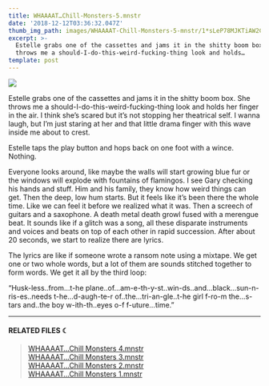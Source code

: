 ```yaml
---
title: WHAAAAT…Chill-Monsters-5.mnstr
date: '2018-12-12T03:36:32.047Z'
thumb_img_path: images/WHAAAAT-Chill-Monsters-5-mnstr/1*sLeP78MJKTiAW2CIYyZeKg.jpeg
excerpt: >-
  Estelle grabs one of the cassettes and jams it in the shitty boom box. She
  throws me a should-I-do-this-weird-fucking-thing look and holds…
template: post
---
```

![](/images/WHAAAAT-Chill-Monsters-5-mnstr/1*sLeP78MJKTiAW2CIYyZeKg.jpeg)

Estelle grabs one of the cassettes and jams it in the shitty boom box. She throws me a should-I-do-this-weird-fucking-thing look and holds her finger in the air. I think she’s scared but it’s not stopping her theatrical self. I wanna laugh, but I’m just staring at her and that little drama finger with this wave inside me about to crest.

Estelle taps the play button and hops back on one foot with a wince. Nothing.

Everyone looks around, like maybe the walls will start growing blue fur or the windows will explode with fountains of flamingos. I see Gary checking his hands and stuff. Him and his family, they know how weird things can get. Then the deep, low hum starts. But it feels like it’s been there the whole time. Like we can feel it before we realized what it was. Then a screech of guitars and a saxophone. A death metal death growl fused with a merengue beat. It sounds like if a glitch was a song, all these disparate instruments and voices and beats on top of each other in rapid succession. After about 20 seconds, we start to realize there are lyrics.

The lyrics are like if someone wrote a ransom note using a mixtape. We get one or two whole words, but a lot of them are sounds stitched together to form words. We get it all by the third loop:

“Husk-less..from…t-he plane..of…am-e-th-y-st..win-ds..and…black…sun-n-ris-es..needs t-he…d-augh-te-r of..the…tri-an-gle..t-he girl f-ro-m the…s-tars and..the boy w-ith-th..eyes o-f f-uture…time.”

* * *

#### RELATED FILES ☾

> [WHAAAAT…Chill Monsters 4.mnstr](https://medium.com/moon-computer/whaaaat-chill-monsters-4-mnstr-4b6ce56da980)  
> [WHAAAAT…Chill Monsters 3.mnstr](https://medium.com/moon-computer/whaaaat-chill-monsters-3-mnstr-544a2a87aeff)  
> [WHAAAAT…Chill Monsters 2.mnstr](https://medium.com/moon-computer/whaaaat-chill-monsters-2-mnstr-d3bd40c7f8ff)  
> [WHAAAAT…Chill Monsters 1.mnstr](https://medium.com/moon-computer/whaaaat-chill-monsters-monstr-503c6b06dd42)
